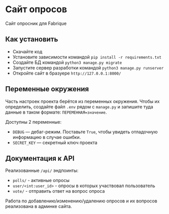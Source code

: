 # Сайт опросов
Сайт опросник для Fabrique

## Как установить

- Скачайте код
- Установите зависимости командой `pip install -r requirements.txt`
- Создайте БД командой `python3 manage.py migrate`
- Запустите сервер разработки командой `python3 manage.py runserver`
- Откройте сайт в бразуере `http://127.0.0.1:8000/`

## Переменные окружения

Часть настроек проекта берётся из переменных окружения. Чтобы их определить, создайте файл `.env` рядом с `manage.py` и запишите туда данные в таком формате: `ПЕРЕМЕННАЯ=значение`.

Доступны 2 переменные:
- `DEBUG` — дебаг-режим. Поставьте `True`, чтобы увидеть отладочную информацию в случае ошибки.
- `SECRET_KEY` — секретный ключ проекта

## Документация к API

Реализованные `/api/` эндпоинты:

- `polls/` - активные опросы
- `user/<int:user_id>` - опросы в которых участвовал пользователь
- `vote/` - отправить ответ на вопрос опроса

Работа по добавлению/изменению/удалению опросов и их вопросов реализована в админке сайта.
